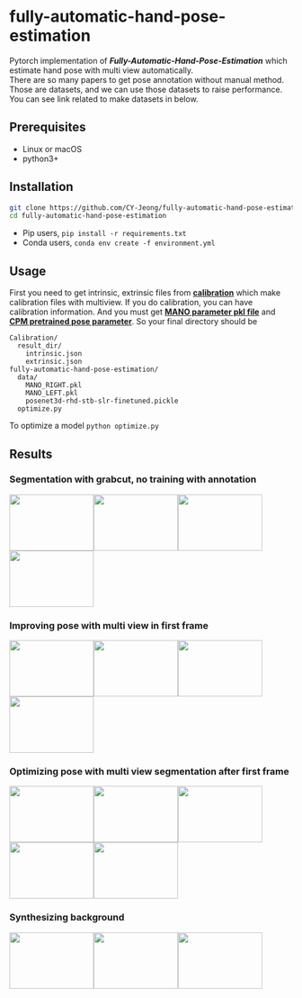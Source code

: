 # fully-automatic-hand-pose-estimation

Pytorch implementation of ***Fully-Automatic-Hand-Pose-Estimation*** which estimate hand pose with multi view automatically.<br>
There are so many papers to get pose annotation without manual method. Those are datasets, and we can use those datasets to raise
performance. You can see link related to make datasets in below. <br>

## Prerequisites
- Linux or macOS
- python3+

## Installation
```bash
git clone https://github.com/CY-Jeong/fully-automatic-hand-pose-estimation.git
cd fully-automatic-hand-pose-estimation
```
- Pip users, ```pip install -r requirements.txt```
- Conda users, ```conda env create -f environment.yml```

## Usage
First you need to get intrinsic, extrinsic files from **[calibration](https://github.com/CY-Jeong/camera-calibration)** which make calibration files with multiview.
If you do calibration, you can have calibration information.
And you must get **[MANO parameter pkl file](https://mano.is.tue.mpg.de/)** and **[CPM pretrained pose parameter](https://github.com/lmb-freiburg/hand3d)**.
So your final directory should be 
```
Calibration/
  result_dir/
    intrinsic.json
    extrinsic.json
fully-automatic-hand-pose-estimation/
  data/
    MANO_RIGHT.pkl
    MANO_LEFT.pkl
    posenet3d-rhd-stb-slr-finetuned.pickle
  optimize.py
```

To optimize a model
```python optimize.py```


## Results
### Segmentation with grabcut, no training with annotation
<img src='imgs/seg/0.jpg' width=150 height=100><img src='imgs/seg/1.jpg' width=150 height=100><img src='imgs/seg/2.jpg' width=150 height=100><img src='imgs/seg/3.jpg' width=150 height=100>

### Improving pose with multi view in first frame
<img src='imgs/improving/0.png' width=150 height=100><img src='imgs/improving/0_0.png' width=150 height=100><img src='imgs/improving/1.png' width=150 height=100><img src='imgs/improving/1_1.png' width=150 height=100>

### Optimizing pose with multi view segmentation after first frame
<img src='imgs/orig/0.png' width=150 height=100><img src='imgs/orig/1.png' width=150 height=100><img src='imgs/orig/2.png' width=150 height=100><img src='imgs/orig/3.png' width=150 height=100><img src='imgs/orig/4.png' width=150 height=100>

### Synthesizing background
<img src='imgs/synback/0.png' width=150 height=100><img src='imgs/synback/1.png' width=150 height=100><img src='imgs/synback/2.png' width=150 height=100>
